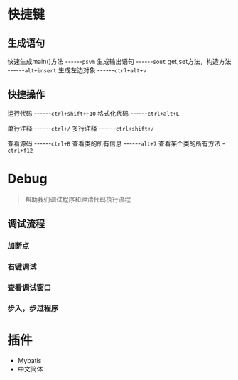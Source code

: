# 快捷键
## 生成语句
快速生成main()方法  ------`psvm`
生成输出语句  ------`sout`
get,set方法，构造方法  ------`alt+insert`
生成左边对象  ------`ctrl+alt+v`

## 快捷操作
运行代码  ------`ctrl+shift+F10`
格式化代码  ------`ctrl+alt+L`

单行注释  ------`ctrl+/`
多行注释  ------`ctrl+shift+/`

查看源码  ------`ctrl+B`
查看类的所有信息  ------`alt+7`
查看某个类的所有方法 -`ctrl+f12`
# Debug
>帮助我们调试程序和理清代码执行流程

## 调试流程
### 加断点
### 右键调试
### 查看调试窗口
### 步入，步过程序
# 插件
- Mybatis
- 中文简体
















